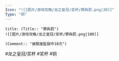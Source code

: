 ```yaml
---
Icon: "![[图片/游戏攻略/龙之皇冠/奖杯/罪與罰.png|30]]"
Type: "铜"
---
```

```ad-common-bronze-trophy
title: (Title:: "罪與罰")
![[图片/游戏攻略/龙之皇冠/奖杯/罪與罰.png|100]]

(Comment:: "被關進監獄中10次")
```

#龙之皇冠/奖杯 #奖杯 #铜
